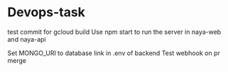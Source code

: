 # Devops-task
test commit for gcloud build
Use npm start to run the server in naya-web and naya-api

Set MONGO_URI to database link in .env of backend
Test webhook on pr merge
